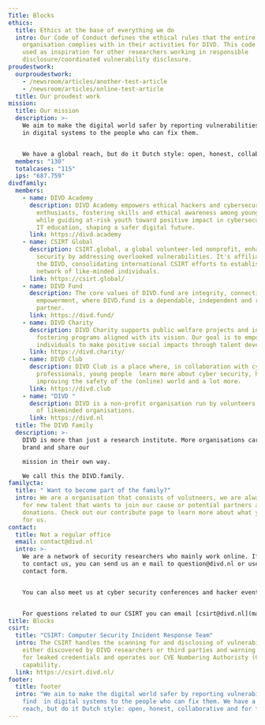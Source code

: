 ```yaml
---
Title: Blocks
ethics:
  title: Ethics at the base of everything we do
  intro: Our Code of Conduct defines the ethical rules that the entire
    organisation complies with in their activities for DIVD. This code may be
    used as inspiration for other researchers working in responsible
    disclosure/coordinated vulnerability disclosure.
proudestwork:
  ourproudestwork:
    - /newsroom/articles/another-test-article
    - /newsroom/articles/online-test-article
  title: Our proudest work
mission:
  title: Our mission
  description: >-
    We aim to make the digital world safer by reporting vulnerabilities we find
    in digital systems to the people who can fix them.


    We have a global reach, but do it Dutch style: open, honest, collaborative and for free.
  members: "130"
  totalcases: "115"
  ips: "687.759"
divdfamily:
  members:
    - name: DIVD Academy
      description: DIVD Academy empowers ethical hackers and cybersecurity
        enthusiasts, fostering skills and ethical awareness among young talent
        while guiding at-risk youth toward positive impact in cybersecurity and
        IT education, shaping a safer digital future.
      link: https://divd.academy
    - name: CSIRT Global
      description: CSIRT.global, a global volunteer-led nonprofit, enhances global
        security by addressing overlooked vulnerabilities. It's affiliated with
        the DIVD, consolidating international CSIRT efforts to establish a
        network of like-minded individuals.
      link: https://csirt.global/
    - name: DIVD Fund
      description: The core values of DIVD.fund are integrity, connectivity and
        empowerment, where DIVD.fund is a dependable, independent and respected
        partner.
      link: https://divd.fund/
    - name: DIVD Charity
      description: DIVD Charity supports public welfare projects and initiatives,
        fostering programs aligned with its vision. Our goal is to empower
        individuals to make positive social impacts through talent development.
      link: https://divd.charity/
    - name: DIVD Club
      description: DIVD Club is a place where, in collaboration with cyber security
        professionals, young people  learn more about cyber security, hacking,
        improving the safety of the (online) world and a lot more.
      link: https://divd.club
    - name: "DIVD "
      description: DIVD is a non-profit organisation run by volunteers and a network
        of likeminded organisations.
      link: https://divd.nl
  title: The DIVD Family
  description: >-
    DIVD is more than just a research institute. More organisations carry our
    brand and share our 

    mission in their own way. 

    We call this the DIVD.family.
familycta:
  title: " Want to become part of the family?"
  intro: We are a organisation that consists of volutneers, we are always looking
    for new talent that wants to join our cause or potential partners and
    donations. Check out our contribute page to learn more about what you can do
    for us.
contact:
  title: Not a regular office
  email: contact@divd.nl
  intro: >-
    We are a network of security researchers who mainly work online. If you want
    to contact us, you can send us an e mail to question@divd.nl or use our
    contact form.


    You can also meet us at cyber security conferences and hacker events or just follow us on Twitter.


    For questions related to our CSIRT you can email [csirt@divd.nl](mailto:csirt@divd.nl)
title: Blocks
csirt:
  title: "CSIRT: Computer Security Incident Response Team"
  intro: The CSIRT handles the scanning for and disclosing of vulnerabilities,
    either discovered by DIVD researchers or third parties and warning people
    for leaked credentials and operates our CVE Numbering Authoristy (CNA)
    capability.
  link: https://csirt.divd.nl/
footer:
  title: footer
  intro: "We aim to make the digital world safer by reporting vulnerabilities we
    find  in digital systems to the people who can fix them. We have a global
    reach, but do it Dutch style: open, honest, collaborative and for free."
---
```

